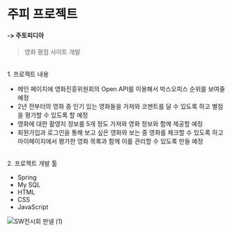 # 주피 프로젝트
#### -> 주토피디아
> 영화 평점 사이트 개발

<br>
1. 프로젝트 내용

  * 메인 페이지에 영화진흥위원회의 Open API를 이용해서 박스오피스 순위를 보여줄 예정
  * 2년 전부터의 영화 중 인기 있는 영화들을 가져와 코멘트를 달 수 있도록 하고 별점을 평가할 수 있도록 할 예정
  * 영화에 대한 촬영지 정보를 5개 정도 가져와 영화 정보와 함께 제공할 예정
  * 회원가입과 로그인을 통해 보고 싶은 영화와 보는 중 영화를 체크할 수 있도록 하고 마이페이지에서 평가한 영화 목록과 함께 이를 관리할 수 있도록 만들 예정
  
<br>
2. 프로젝트 개발 툴

  * Spring
  * My SQL
  * HTML
  * CSS
  * JavaScript
  
![SW전시회 판넬 (1)](https://user-images.githubusercontent.com/109493189/202847320-19269dd4-e5e9-42ee-9e43-f6b263c069c3.png)
